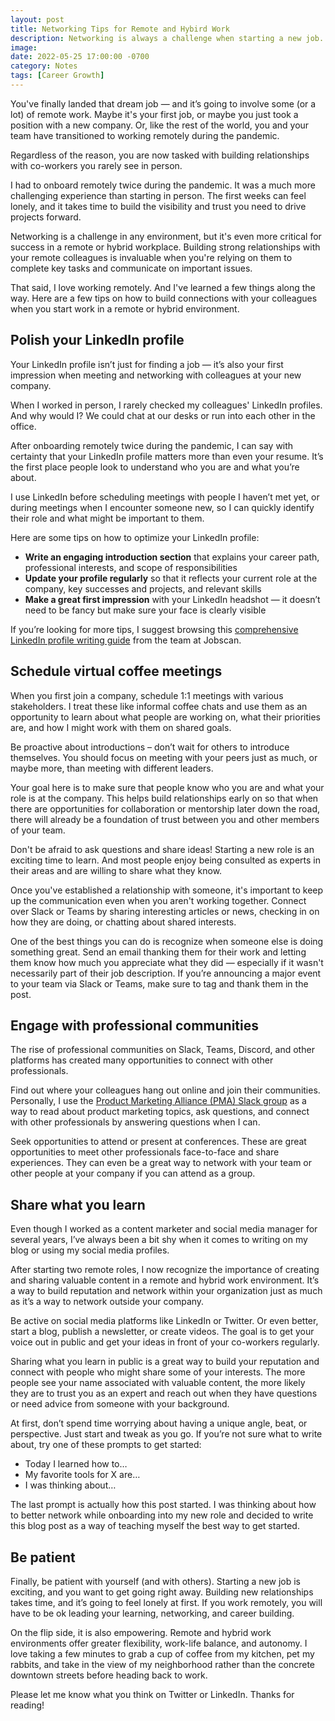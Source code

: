 ```yaml
---
layout: post
title: Networking Tips for Remote and Hybird Work
description: Networking is always a challenge when starting a new job. It's even more critical for success in a remote or hybrid workplace.
image:
date: 2022-05-25 17:00:00 -0700
category: Notes
tags: [Career Growth]
---
```


You've finally landed that dream job — and it’s going to involve some (or a lot) of remote work. Maybe it's your first job, or maybe you just took a position with a new company. Or, like the rest of the world, you and your team have transitioned to working remotely during the pandemic.

Regardless of the reason, you are now tasked with building relationships with co-workers you rarely see in person.

I had to onboard remotely twice during the pandemic. It was a much more challenging experience than starting in person. The first weeks can feel lonely, and it takes time to build the visibility and trust you need to drive projects forward.

Networking is a challenge in any environment, but it's even more critical for success in a remote or hybrid workplace. Building strong relationships with your remote colleagues is invaluable when you're relying on them to complete key tasks and communicate on important issues.

That said, I love working remotely. And I've learned a few things along the way. Here are a few tips on how to build connections with your colleagues when you start work in a remote or hybrid environment.

## Polish your LinkedIn profile
Your LinkedIn profile isn’t just for finding a job — it’s also your first impression when meeting and networking with colleagues at your new company.

When I worked in person, I rarely checked my colleagues' LinkedIn profiles. And why would I? We could chat at our desks or run into each other in the office.

After onboarding remotely twice during the pandemic, I can say with certainty that your LinkedIn profile matters more than even your resume. It’s the first place people look to understand who you are and what you’re about.

I use LinkedIn before scheduling meetings with people I haven’t met yet, or during meetings when I encounter someone new, so I can quickly identify their role and what might be important to them.

Here are some tips on how to optimize your LinkedIn profile:

- **Write an engaging introduction section** that explains your career path, professional interests, and scope of responsibilities
- **Update your profile regularly** so that it reflects your current role at the company, key successes and projects, and relevant skills
- **Make a great first impression** with your LinkedIn headshot — it doesn’t need to be fancy but make sure your face is clearly visible

If you’re looking for more tips, I suggest browsing this [comprehensive LinkedIn profile writing guide](https://www.jobscan.co/linkedin-profile-writing-guide) from the team at Jobscan.

## Schedule virtual coffee meetings
When you first join a company, schedule 1:1 meetings with various stakeholders. I treat these like informal coffee chats and use them as an opportunity to learn about what people are working on, what their priorities are, and how I might work with them on shared goals.

Be proactive about introductions – don’t wait for others to introduce themselves. You should focus on meeting with your peers just as much, or maybe more, than meeting with different leaders.

Your goal here is to make sure that people know who you are and what your role is at the company. This helps build relationships early on so that when there are opportunities for collaboration or mentorship later down the road, there will already be a foundation of trust between you and other members of your team.

Don't be afraid to ask questions and share ideas! Starting a new role is an exciting time to learn. And most people enjoy being consulted as experts in their areas and are willing to share what they know.

Once you've established a relationship with someone, it's important to keep up the communication even when you aren't working together. Connect over Slack or Teams by sharing interesting articles or news, checking in on how they are doing, or chatting about shared interests.

One of the best things you can do is recognize when someone else is doing something great. Send an email thanking them for their work and letting them know how much you appreciate what they did — especially if it wasn't necessarily part of their job description. If you’re announcing a major event to your team via Slack or Teams, make sure to tag and thank them in the post.

## Engage with professional communities
The rise of professional communities on Slack, Teams, Discord, and other platforms has created many opportunities to connect with other professionals.

Find out where your colleagues hang out online and join their communities. Personally, I use the [Product Marketing Alliance (PMA) Slack group](https://www.productmarketingalliance.com/join-slack/) as a way to read about product marketing topics, ask questions, and connect with other professionals by answering questions when I can.

Seek opportunities to attend or present at conferences. These are great opportunities to meet other professionals face-to-face and share experiences. They can even be a great way to network with your team or other people at your company if you can attend as a group.

## Share what you learn
Even though I worked as a content marketer and social media manager for several years, I’ve always been a bit shy when it comes to writing on my blog or using my social media profiles.

After starting two remote roles, I now recognize the importance of creating and sharing valuable content in a remote and hybrid work environment. It’s a way to build reputation and network within your organization just as much as it’s a way to network outside your company.

Be active on social media platforms like LinkedIn or Twitter. Or even better, start a blog, publish a newsletter, or create videos. The goal is to get your voice out in public and get your ideas in front of your co-workers regularly.

Sharing what you learn in public is a great way to build your reputation and connect with people who might share some of your interests. The more people see your name associated with valuable content, the more likely they are to trust you as an expert and reach out when they have questions or need advice from someone with your background.

At first, don’t spend time worrying about having a unique angle, beat, or perspective. Just start and tweak as you go. If you’re not sure what to write about, try one of these prompts to get started:
- Today I learned how to…
- My favorite tools for X are…
- I was thinking about…

The last prompt is actually how this post started. I was thinking about how to better network while onboarding into my new role and decided to write this blog post as a way of teaching myself the best way to get started.

## Be patient
Finally, be patient with yourself (and with others). Starting a new job is exciting, and you want to get going right away. Building new relationships takes time, and it’s going to feel lonely at first. If you work remotely, you will have to be ok leading your learning, networking, and career building.

On the flip side, it is also empowering. Remote and hybrid work environments offer greater flexibility, work-life balance, and autonomy. I love taking a few minutes to grab a cup of coffee from my kitchen, pet my rabbits, and take in the view of my neighborhood rather than the concrete downtown streets before heading back to work.

Please let me know what you think on Twitter or LinkedIn. Thanks for reading!
